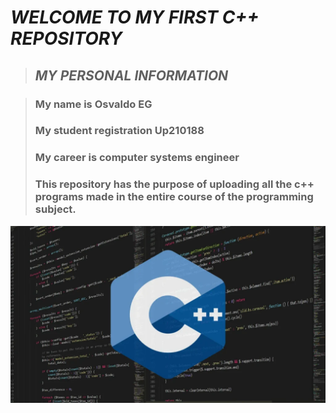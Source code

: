 # *WELCOME TO MY FIRST C++ REPOSITORY*
 
 >## ***MY PERSONAL INFORMATION***
 
 
> ### My name is Osvaldo EG
> ### My student registration Up210188
> ### My career is computer systems engineer
> ### This repository has the purpose of uploading all the c++ programs made in the entire course of the programming subject.
 
![Portada](https://github.com/Up210188/Up210188_cpp/blob/main/imagenes/Lenguaje-C-1024x576.webp)

